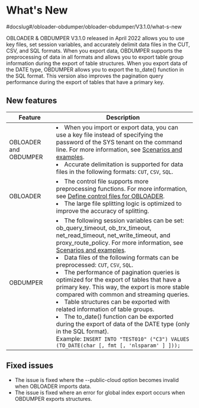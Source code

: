 What's New 
===============================
#docslug#/obloader-obdumper/obloader-obdumper/V3.1.0/what-s-new

OBLOADER & OBDUMPER V3.1.0 released in April 2022 allows you to use key files, set session variables, and accurately delimit data files in the CUT, CSV, and SQL formats. When you export data, OBDUMPER supports the preprocessing of data in all formats and allows you to export table group information during the export of table structures. When you export data of the DATE type, OBDUMPER allows you to export the to_date() function in the SQL format. This version also improves the pagination query performance during the export of tables that have a primary key.

New features 
---------------------------------



|        Feature        |                                                                                                                                                                                                                                                                                                                                                                                                                                                                                                                       Description                                                                                                                                                                                                                                                                                                                                                                                                                                                                                                                       |
|-----------------------|---------------------------------------------------------------------------------------------------------------------------------------------------------------------------------------------------------------------------------------------------------------------------------------------------------------------------------------------------------------------------------------------------------------------------------------------------------------------------------------------------------------------------------------------------------------------------------------------------------------------------------------------------------------------------------------------------------------------------------------------------------------------------------------------------------------------------------------------------------------------------------------------------------------------------------------------------------------------------------------------------------------------------------------------------------|
| OBLOADER and OBDUMPER | <li> When you import or export data, you can use a key file instead of specifying the password of the SYS tenant on the command line. For more information, see [Scenarios and examples](3.OBLOADER/2.obloader-user-guide/6.obloader-scenarios.md). </li>  <li> Accurate delimitation is supported for data files in the following formats: `CUT`, `CSV`, `SQL`.    </li>                                                                                                                                                                                                                                                                                                                                                                                                                                                                                                                                                                                                                                                           |
| OBLOADER              | <li> The control file supports more preprocessing functions. For more information, see [Define control files for OBLOADER](3.OBLOADER/2.obloader-user-guide/4.obloader-data-processing/1.obloader-define-control-files.md). </li>  <li> The large file splitting logic is optimized to improve the accuracy of splitting.  </li>                                                                                                                                                                                                                                                                                                                                                                                                                                                                                                                                                                      |
| OBDUMPER              | <li> The following session variables can be set: ob_query_timeout, ob_trx_timeout, net_read_timeout, net_write_timeout, and proxy_route_policy. For more information, see [Scenarios and examples](4.OBDUMPER/2.obdumper-user-guide/6.obdumper-scenarios.md).</li>   <li> Data files of the following formats can be preprocessed: `CUT`, `CSV`, `SQL`.  </li>  <li> The performance of pagination queries is optimized for the export of tables that have a primary key. This way, the export is more stable compared with common and streaming queries. </li>  <li> Table structures can be exported with related information of table groups. </li>  <li> The to_date() function can be exported during the export of data of the DATE type (only in the SQL format). <br> Example: `INSERT INTO "TEST010" ("C3") VALUES (TO_DATE(char [, fmt [, 'nlsparam' ] ]));`  </li>  |



Fixed issues 
---------------------------------

* The issue is fixed where the --public-cloud option becomes invalid when OBLOADER imports data. 
* The issue is fixed where an error for global index export occurs when OBDUMPER exports structures. 


  



